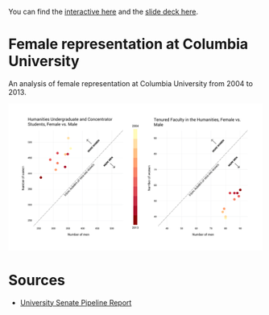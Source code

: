 You can find the [interactive here](https://jsonkao.github.io/CU-female-representation/) and the [slide deck here](http://columbia.edu/~jk4248/female-rep.html).

# Female representation at Columbia University

An analysis of female representation at Columbia University from 2004 to 2013.

![alt text](https://raw.githubusercontent.com/jsonkao/CU-female-representation/master/img/Humanities%20UC%20vs.%20TF%404x.png)

# Sources

- [University Senate Pipeline Report](http://senate.columbia.edu/archives/reports_archive/14-15/csw_pipeline%20report_2004-13.pdf)

